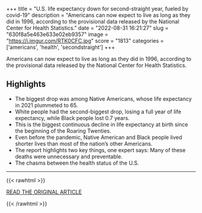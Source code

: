 +++
title = "U.S. life expectancy down for second-straight year, fueled by covid-19"
description = "Americans can now expect to live as long as they did in 1996, according to the provisional data released by the National Center for Health Statistics."
date = "2022-08-31 16:21:27"
slug = "630f8a5e463e633e02eb9357"
image = "https://i.imgur.com/RTK0CFC.jpg"
score = "1813"
categories = ['americans', 'health', 'secondstraight']
+++

Americans can now expect to live as long as they did in 1996, according to the provisional data released by the National Center for Health Statistics.

## Highlights

- The biggest drop was among Native Americans, whose life expectancy in 2021 plummeted to 65.
- White people had the second-biggest drop, losing a full year of life expectancy, while Black people lost 0.7 years.
- This is the biggest continuous decline in life expectancy at birth since the beginning of the Roaring Twenties.
- Even before the pandemic, Native American and Black people lived shorter lives than most of the nation’s other Americans.
- The report highlights two key things, one expert says: Many of these deaths were unnecessary and preventable.
- The chasms between the health status of the U.S.

---

{{< rawhtml >}}
  <p class="article-category">
    <a target="_blank" href="https://www.washingtonpost.com/health/2022/08/31/life-expectancy-drops-again/">READ THE ORIGINAL ARTICLE</a>
  </p>
{{< /rawhtml >}}
